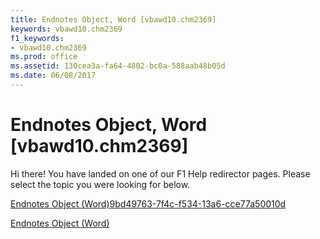 ```yaml
---
title: Endnotes Object, Word [vbawd10.chm2369]
keywords: vbawd10.chm2369
f1_keywords:
- vbawd10.chm2369
ms.prod: office
ms.assetid: 130cea3a-fa64-4802-bc0a-588aab48b05d
ms.date: 06/08/2017
---
```



# Endnotes Object, Word [vbawd10.chm2369]

Hi there! You have landed on one of our F1 Help redirector pages. Please select the topic you were looking for below.

[Endnotes Object (Word)9bd49763-7f4c-f534-13a6-cce77a50010d](http://msdn.microsoft.com/library/9bd49763-7f4c-f534-13a6-cce77a50010d%28Office.15%29.aspx)

[Endnotes Object (Word)](http://msdn.microsoft.com/library/32676579-dd41-e83d-a305-fcc2b7cb4f64%28Office.15%29.aspx)


